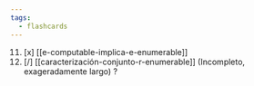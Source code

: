 ```yaml
---
tags:
  - flashcards
---
```

11. [x] [[e-computable-implica-e-enumerable]] 
12. [/] [[caracterización-conjunto-r-enumerable]] (Incompleto, exageradamente largo)
?